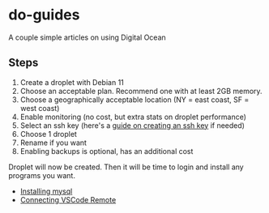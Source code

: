 # do-guides
A couple simple articles on using Digital Ocean

## Steps 

1. Create a droplet with Debian 11
2. Choose an acceptable plan. Recommend one with at least 2GB memory.
3. Choose a geographically acceptable location (NY = east coast, SF = west coast)
4. Enable monitoring (no cost, but extra stats on droplet performance)
5. Select an ssh key (here's a [guide on creating an ssh key](https://docs.github.com/en/authentication/connecting-to-github-with-ssh/generating-a-new-ssh-key-and-adding-it-to-the-ssh-agent) if needed)
6. Choose 1 droplet
7. Rename if you want
8. Enabling backups is optional, has an additional cost

Droplet will now be created. Then it will be time to login and install any programs you want.

- [Installing mysql](debian-mysql.md)
- [Connecting VSCode Remote](vscode-remote.md)
